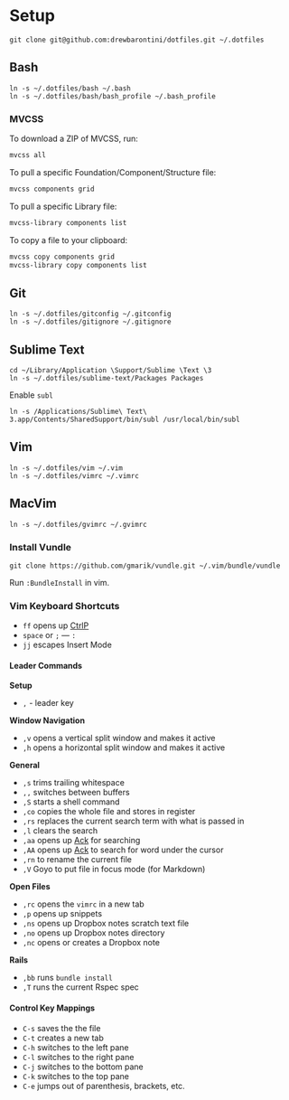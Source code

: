 Setup
=====

```
git clone git@github.com:drewbarontini/dotfiles.git ~/.dotfiles
```

Bash
----

```
ln -s ~/.dotfiles/bash ~/.bash
ln -s ~/.dotfiles/bash/bash_profile ~/.bash_profile
```

### MVCSS

To download a ZIP of MVCSS, run:

```bash
mvcss all
```

To pull a specific Foundation/Component/Structure file:

```bash
mvcss components grid
```

To pull a specific Library file:

```bash
mvcss-library components list
```

To copy a file to your clipboard:

```bash
mvcss copy components grid
mvcss-library copy components list
```

Git
---

```
ln -s ~/.dotfiles/gitconfig ~/.gitconfig
ln -s ~/.dotfiles/gitignore ~/.gitignore
```

Sublime Text
------------

```
cd ~/Library/Application \Support/Sublime \Text \3
ln -s ~/.dotfiles/sublime-text/Packages Packages
```

Enable `subl`

```
ln -s /Applications/Sublime\ Text\ 3.app/Contents/SharedSupport/bin/subl /usr/local/bin/subl
```

Vim
---

```
ln -s ~/.dotfiles/vim ~/.vim
ln -s ~/.dotfiles/vimrc ~/.vimrc
```

MacVim
------

```
ln -s ~/.dotfiles/gvimrc ~/.gvimrc
```

### Install Vundle

```
git clone https://github.com/gmarik/vundle.git ~/.vim/bundle/vundle
```

Run `:BundleInstall` in vim.

### Vim Keyboard Shortcuts

- `ff` opens up [CtrlP](https://github.com/kien/ctrlp.vim)
- `space` or `;` &mdash; `:`
- `jj` escapes Insert Mode

#### Leader Commands

**Setup**

- `,` - leader key

**Window Navigation**

- `,v` opens a vertical split window and makes it active
- `,h` opens a horizontal split window and makes it active

**General**

- `,s` trims trailing whitespace
- `,,` switches between buffers
- `,S` starts a shell command
- `,co` copies the whole file and stores in register
- `,rs` replaces the current search term with what is passed in
- `,l` clears the search
- `,aa` opens up [Ack](https://github.com/mileszs/ack.vim) for searching
- `,AA` opens up [Ack](https://github.com/mileszs/ack.vim) to search for word under the cursor
- `,rn` to rename the current file
- `,V` Goyo to put file in focus mode (for Markdown)

**Open Files**

- `,rc` opens the `vimrc` in a new tab
- `,p` opens up snippets
- `,ns` opens up Dropbox notes scratch text file
- `,no` opens up Dropbox notes directory
- `,nc` opens or creates a Dropbox note

**Rails**

- `,bb` runs `bundle install`
- `,T` runs the current Rspec spec

#### Control Key Mappings

- `C-s` saves the the file
- `C-t` creates a new tab
- `C-h` switches to the left pane
- `C-l` switches to the right pane
- `C-j` switches to the bottom pane
- `C-k` switches to the top pane
- `C-e` jumps out of parenthesis, brackets, etc.
